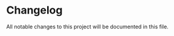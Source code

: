 # Changelog

All notable changes to this project will be documented in this file.

<!-- 
NOTE: The following lines are the reference/example/format for the logs which will be added to this file:

## [Unreleased]

### Added
- New features that have been added since the last release.

### Changed
- Changes to existing functionality.

### Deprecated
- Features that are planned to be removed in a future release.

### Removed
- Features that have been removed.

### Fixed
- Any bugs that have been fixed.

### Security
- Any security improvements.

## [0.1.0] - 2022-01-01

### Added
- Initial release of the project. -->